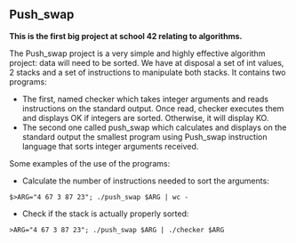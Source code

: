 ## Push_swap

**This is the first big project at school 42 relating to algorithms.**

The Push_swap project is a very simple and highly effective algorithm project: data will need to be sorted. We have at disposal a set of int values, 2 stacks and a set of instructions to manipulate both stacks. It contains two programs:
  - The first, named checker which takes integer arguments and reads instructions on the standard output. Once read, checker executes them and displays OK if integers are sorted. Otherwise, it will display KO.
  - The second one called push_swap which calculates and displays on the standard output the smallest program using Push_swap instruction language that sorts integer arguments received.

Some examples of the use of the programs:
- Calculate the number of instructions needed to sort the arguments:
```
$>ARG="4 67 3 87 23"; ./push_swap $ARG | wc -
```
- Check if the stack is actually properly sorted:
```
>ARG="4 67 3 87 23"; ./push_swap $ARG | ./checker $ARG
```
